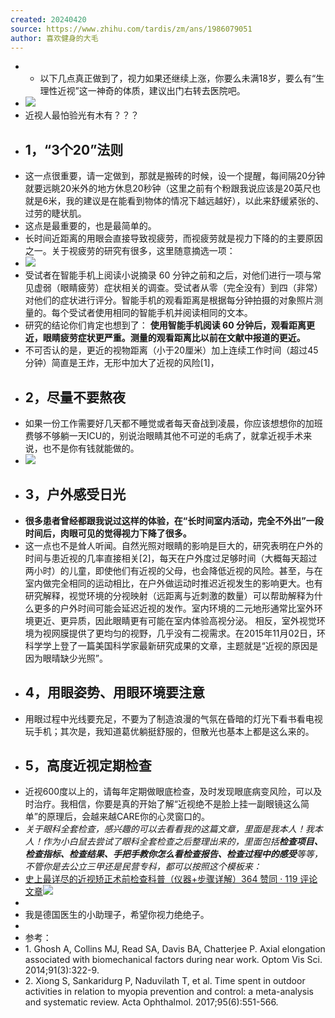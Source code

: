 ```yaml
---
created: 20240420
source: https://www.zhihu.com/tardis/zm/ans/1986079051
author: 喜欢健身的大毛
---
```

- - 以下几点真正做到了，视力如果还继续上涨，你要么未满18岁，要么有“生理性近视”这一神奇的体质，建议出门右转去医院吧。
- ![](assets/2024/v2-1a3d52c527a93058fc5f8e2f9b6068bb_r.jpg)
- 近视人最怕验光有木有？？？
- ## **1，“3个20”法则**
- 这一点很重要，请一定做到，那就是搬砖的时候，设一个提醒，每间隔20分钟就要远眺20米外的地方休息20秒钟（这里之前有个粉跟我说应该是20英尺也就是6米，我的建议是在能看到物体的情况下越远越好），以此来舒缓紧张的、过劳的睫状肌。
- 这点是最重要的，也是最简单的。
- 长时间近距离的用眼会直接导致视疲劳，而视疲劳就是视力下降的的主要原因之一。关于视疲劳的研究有很多，这里随意摘选一项：
- ![](assets/2024/v2-65d2c874e9fd24fae9424c92bd25e87c_r.jpg)
- 受试者在智能手机上阅读小说摘录 60 分钟之前和之后，对他们进行一项与常见虚弱（眼睛疲劳）症状相关的调查。受试者从零（完全没有）到四（非常）对他们的症状进行评分。智能手机的观看距离是根据每分钟拍摄的对象照片测量的。每个受试者使用相同的智能手机并阅读相同的文本。
- 研究的结论你们肯定也想到了： **使用智能手机阅读 60 分钟后，观看距离更近，眼睛疲劳症状更严重。测量的观看距离比以前在文献中报道的更近。**
- 不可否认的是，更近的视物距离（小于20厘米）加上连续工作时间（超过45分钟）简直是王炸，无形中加大了近视的风险\[1\]，
- ## **2，尽量不要熬夜**
- 如果一份工作需要好几天都不睡觉或者每天奋战到凌晨，你应该想想你的加班费够不够躺一天ICU的，别说治眼睛其他不可逆的毛病了，就拿近视手术来说，也不是你有钱就能做的。
- ![](assets/2024/v2-82a137c819369ecfbf56bd4b487b4ecd_r.jpg)
- ## **3，户外感受日光**
- **很多患者曾经都跟我说过这样的体验，在“长时间室内活动，完全不外出”一段时间后，肉眼可见的觉得视力下降了很多。**
- 这一点也不是耸人听闻。自然光照对眼睛的影响是巨大的，研究表明在户外的时间与患近视的几率直接相关\[2\]，每天在户外度过足够时间（大概每天超过两小时）的儿童，即使他们有近视的父母，也会降低近视的风险。甚至，与在室内做完全相同的运动相比，在户外做运动时推迟近视发生的影响更大。也有研究解释，视觉环境的分视映射（远距离与近刺激的数量）可以帮助解释为什么更多的户外时间可能会延迟近视的发作。室内环境的二元地形通常比室外环境更近、更异质，因此眼睛更有可能在室内体验高视分泌。 相反，室外视觉环境为视网膜提供了更均匀的视野，几乎没有二视需求。在2015年11月02日，环科学学上登了一篇美国科学家最新研究成果的文章，主题就是“近视的原因是因为眼晴缺少光照”。
- ## **4，用眼姿势、用眼环境要注意**
- 用眼过程中光线要充足，不要为了制造浪漫的气氛在昏暗的灯光下看书看电视玩手机；其次是，我知道葛优躺挺舒服的，但散光也基本上都是这么来的。
- ## **5，高度近视定期检查**
- 近视600度以上的，请每年定期做眼底检查，及时发现眼底病变风险，可以及时治疗。我相信，你要是真的开始了解“近视绝不是脸上挂一副眼镜这么简单”的原理后，会越来越CARE你的心灵窗口的。
- _关于眼科全套检查，感兴趣的可以去看看我的这篇文章，里面是我本人！我本人！作为小白鼠去尝试了眼科全套检查之后整理出来的，里面包括_**_检查项目、检查指标、检查结果、手把手教你怎么看检查报告、检查过程中的感受_**_等等，不管你是去公立三甲还是民营专科，都可以按照这个模板来：_
- [史上最详尽的近视矫正术前检查科普（仪器+步骤详解）364 赞同 · 119 评论文章![](assets/2024/v2-c4f8c94ad04398ade748633ebe2ce7bc_ipico.jpg)](https://zhuanlan.zhihu.com/p/371689077)
-
- 我是德国医生的小助理子，希望你视力绝绝子。
-
- 参考：
- 1\. Ghosh A, Collins MJ, Read SA, Davis BA, Chatterjee P. Axial elongation associated with biomechanical factors during near work. Optom Vis Sci. 2014;91(3):322-9.
- 2\. Xiong S, Sankaridurg P, Naduvilath T, et al. Time spent in outdoor activities in relation to myopia prevention and control: a meta-analysis and systematic review. Acta Ophthalmol. 2017;95(6):551-566.
